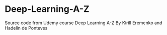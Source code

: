 # Deep-Learning-A-Z
Source code from Udemy course Deep Learning A-Z By Kirill Eremenko and Hadelin de Ponteves
